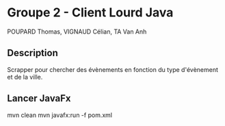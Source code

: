# Groupe 2 - Client Lourd Java 
POUPARD Thomas, VIGNAUD Célian, TA Van Anh

## Description 
Scrapper pour chercher des évènements en fonction du type d'évènement et de la ville. 

## Lancer JavaFx
mvn clean
mvn javafx:run -f pom.xml


